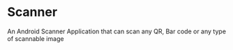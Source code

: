 # Scanner
An Android Scanner Application that can scan any QR, Bar code or any type of scannable image 
